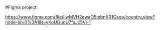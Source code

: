#Figma project:

https://www.figma.com/file/liwMVH2ewaO5mbnXR1Osgo/country_view?node-id=0%3A1&t=yKoUGuoU7fsJc5Vi-1
